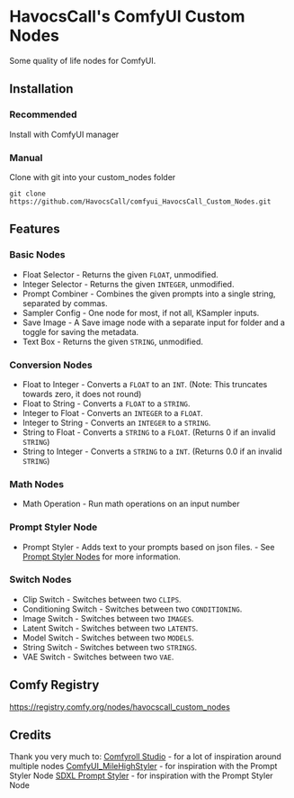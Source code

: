 # HavocsCall's ComfyUI Custom Nodes
Some quality of life nodes for ComfyUI.
## Installation
### Recommended
Install with ComfyUI manager
### Manual
Clone with git into your custom_nodes folder
```
git clone https://github.com/HavocsCall/comfyui_HavocsCall_Custom_Nodes.git
```  
## Features
### Basic Nodes
- Float Selector - Returns the given `FLOAT`, unmodified.
- Integer Selector - Returns the given `INTEGER`, unmodified.
- Prompt Combiner - Combines the given prompts into a single string, separated by commas.
- Sampler Config - One node for most, if not all, KSampler inputs.
- Save Image - A Save image node with a separate input for folder and a toggle for saving the metadata.
- Text Box - Returns the given `STRING`, unmodified.
### Conversion Nodes
- Float to Integer - Converts a `FLOAT` to an `INT`. (Note: This truncates towards zero, it does not round)
- Float to String - Converts a `FLOAT` to a `STRING`.
- Integer to Float - Converts an `INTEGER` to a `FLOAT`.
- Integer to String - Converts an `INTEGER` to a `STRING`.
- String to Float - Converts a `STRING` to a `FLOAT`. (Returns 0 if an invalid `STRING`)
- String to Integer - Converts a `STRING` to a `INT`. (Returns 0.0 if an invalid `STRING`)
### Math Nodes
- Math Operation - Run math operations on an input number
### Prompt Styler Node
- Prompt Styler - Adds text to your prompts based on json files. - See [Prompt Styler Nodes](https://github.com/HavocsCall/ComfyUI_HavocsCall_Custom_Nodes/wiki/Prompt-Styler-Nodes) for more information.
### Switch Nodes
- Clip Switch - Switches between two `CLIPS`.
- Conditioning Switch - Switches between two `CONDITIONING`.
- Image Switch - Switches between two `IMAGES`.
- Latent Switch - Switches between two `LATENTS`.
- Model Switch - Switches between two `MODELS`.
- String Switch - Switches between two `STRINGS`.
- VAE Switch - Switches between two `VAE`.
## Comfy Registry
https://registry.comfy.org/nodes/havocscall_custom_nodes
## Credits
Thank you very much to:
[Comfyroll Studio](https://github.com/Suzie1/ComfyUI_Comfyroll_CustomNodes) - for a lot of inspiration around multiple nodes
[ComfyUI_MileHighStyler](https://github.com/TripleHeadedMonkey/ComfyUI_MileHighStyler) - for inspiration with the Prompt Styler Node
[SDXL Prompt Styler](https://github.com/twri/sdxl_prompt_styler) - for inspiration with the Prompt Styler Node